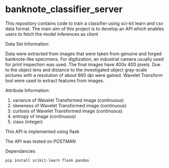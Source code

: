 # banknote_classifier_server

This repository contains code to train a classifier using sci-kit learn and csv data format. The main aim of this project is to develop an API which enables users to fetch the model inferences as client

Data Set Information:

Data were extracted from images that were taken from genuine and forged banknote-like specimens. For digitization, an industrial camera usually used for print inspection was used. The final images have 400x 400 pixels. Due to the object lens and distance to the investigated object gray-scale pictures with a resolution of about 660 dpi were gained. Wavelet Transform tool were used to extract features from images.


Attribute Information:

1. variance of Wavelet Transformed image (continuous)
2. skewness of Wavelet Transformed image (continuous)
3. curtosis of Wavelet Transformed image (continuous)
4. entropy of image (continuous)
5. class (integer)



This API is implemented using flask

The API was tested on POSTMAN 

Dependancies
    
    pip install scikit-learn flask pandas